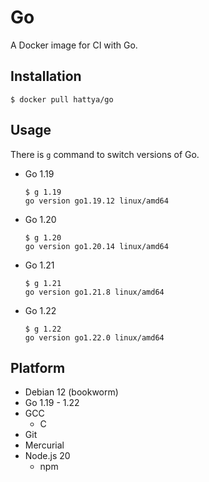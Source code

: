 # Go

A Docker image for CI with Go.


## Installation

```console
$ docker pull hattya/go
```


## Usage

There is `g` command to switch versions of Go.

- Go 1.19
  ```console
  $ g 1.19
  go version go1.19.12 linux/amd64
  ```

- Go 1.20
  ```console
  $ g 1.20
  go version go1.20.14 linux/amd64
  ```

- Go 1.21
  ```console
  $ g 1.21
  go version go1.21.8 linux/amd64
  ```

- Go 1.22
  ```console
  $ g 1.22
  go version go1.22.0 linux/amd64
  ```


## Platform

- Debian 12 (bookworm)
- Go 1.19 - 1.22
- GCC
  - C
- Git
- Mercurial
- Node.js 20
  - npm
